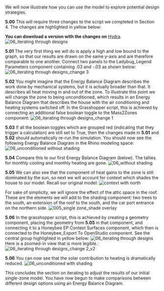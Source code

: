 We will now illustrate how you can use the model to explore potential design strategies.

**5.00** This will require three changes to the script we completed in Section 4. The changes are highlighted in yellow below:

**You can download a version with the changes on** [Hydra](http://hydrashare.github.io/hydra/viewer?owner=alexandermatthias&fork=hydra&id=SingleZoneModel_01_IteratingToImprove&slide=0&scale=1&offset=0,0). 
![06_iterating through designs](https://user-images.githubusercontent.com/44324576/51693280-f2f7ef80-1ffe-11e9-8163-9c24766b27bb.png)

**5.01** The very first thing we will do is apply a high and low bound to the graph, so that our results are drawn on the same y-axis and are therefore comparable to one another. Connect two panels to the Ladybug_Legend Parameters component containing .03 and -.03 as shown below:
![06_iterating through designs_change 3](https://user-images.githubusercontent.com/44324576/51693629-a19c3000-1fff-11e9-99e5-87b550ac6a8f.png)

**5.02** You might imagine that the Energy Balance Diagram describes the work done by mechanical systems, but it is actually broader than that. It describes all heat moving in and out of the zone. To illustrate this point we will change the zone to being unconditioned, which results in an Energy Balance Diagram that describes the house with the air conditioning and heating systems switched off. In the Grasshopper script, this is achieved by connecting an additional false boolean toggle to the Mass2Zones component:
![06_iterating through designs_change 1](https://user-images.githubusercontent.com/44324576/51693630-a234c680-1fff-11e9-953d-cf23f87a2afc.png)

**5.03** If all the boolean toggles which are grouped red (indicating that they trigger a calculation) are still set to True, then the changes made in **5.01** and **5.02** should automatically re-run the simulation. You should now see the following Energy Balance Diagram in the Rhino modeling space:
![06_unconditioned without shading](https://user-images.githubusercontent.com/44324576/51693915-17080080-2000-11e9-9219-fd8c2399a44a.jpg)

**5.04** Compare this to our first Energy Balance Diagram (below). The tallies for monthly cooling and monthly heating are gone.
![06_without shading](https://user-images.githubusercontent.com/44324576/51693917-17080080-2000-11e9-8aa8-84d234d4dd35.jpg)

**5.05**  We can also see that the component of heat gains to the zone is still dominated by the sun, so next we will account for context which shades the house to our model. Recall our original model:
![context with north](https://user-images.githubusercontent.com/44324576/51699509-322d3d00-200d-11e9-9622-3538afae3643.jpg)


For sake of simplicity, we will ignore the effect of the attic space in the roof. These are the elements we will add to the shading component: two trees to the south, an extension of the roof to the south, and the car port entrance on the northern side. 
![005_single zone_shade overlay](https://user-images.githubusercontent.com/44324576/51695123-98f92900-2002-11e9-964b-a786602a1ecf.jpg)

**5.06** In the grasshopper script, this is achieved by creating a geometry component, placing the geometry from **5.05** in that component, and connecting it to a Honeybee EP Context Surfaces component, which then is connected to the Honeybee_Export To OpenStudio component. See the central group highlighted in yellow below:
![06_iterating through designs](https://user-images.githubusercontent.com/44324576/51693280-f2f7ef80-1ffe-11e9-8163-9c24766b27bb.png)
Here is a zoomed-in view that is more legible.:
![06_iterating through designs_change 2_v2](https://user-images.githubusercontent.com/44324576/51695389-394f4d80-2003-11e9-90b2-6034cfd00a39.png)

**5.06** You can now see that the solar contribution to heating is dramatically reduced.
![06_unconditioned with shading](https://user-images.githubusercontent.com/44324576/51693914-17080080-2000-11e9-8e2b-576d578dc05b.jpg)

This concludes the section on iterating to adjust the results of our initial single-zone model. You have now begun to make comparisons between different design options using an Energy Balance Diagram. 
